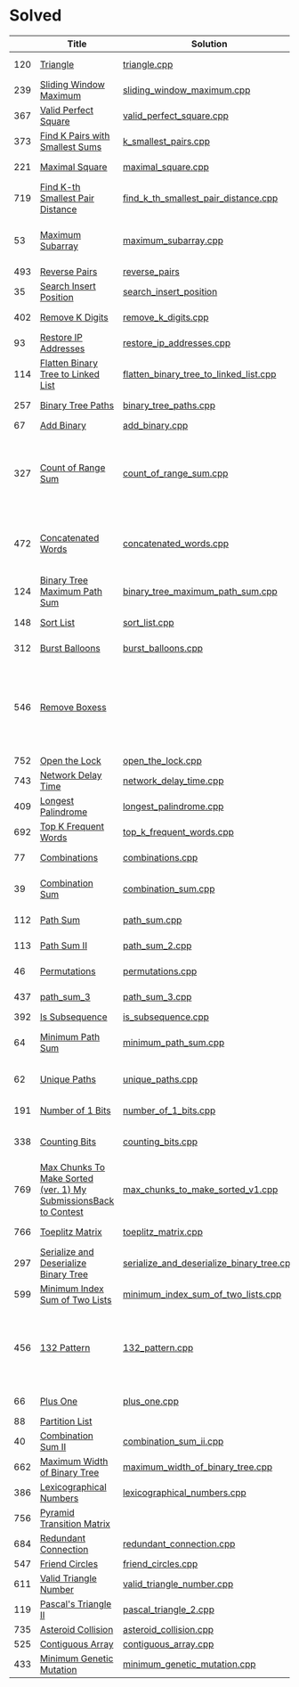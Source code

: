 Solved
========

| | Title | Solution | Difficulty |Key Point|
|---| --- | ---| --- |---|
|120|[Triangle](https://leetcode.com/problems/triangle/description)|[triangle.cpp](algorithms/triangle/triangle.cpp)|Medium| Dynamic Programming|
|239|[Sliding Window Maximum](https://leetcode.com/problems/sliding-window-maximum/description/)|[sliding_window_maximum.cpp](algorithms/sliding_window_maximum/sliding_window_maximum.cpp)|Hard| Monotonic Queue|
|367|[Valid Perfect Square](https://leetcode.com/problems/valid-perfect-square/description/)|[valid_perfect_square.cpp](algorithms/valid_perfect_square/valid_perfect_square.cpp)|Easy|Pay attention to the overflow problem.|
|373|[Find K Pairs with Smallest Sums](https://leetcode.com/problems/find-k-pairs-with-smallest-sums/description/)|[k_smallest_pairs.cpp](algorithms/find_k_pairs_with_smallest_sums/k_smallest_pairs.cpp)|Medium|Priority Queue / Heap|
|221|[Maximal Square](https://leetcode.com/problems/maximal-square/description/)|[maximal_square.cpp](algorithms/maximal_square/maximal_square.cpp)|Medium|Dynamic Programming|
|719|[Find K-th Smallest Pair Distance](https://leetcode.com/problems/find-k-th-smallest-pair-distance/description/)|[find_k_th_smallest_pair_distance.cpp](algorithms/find_k_th_smallest_pair_distance/find_k_th_smallest_pair_distance.cpp)|Hard|Bitmap|
|53|[Maximum Subarray](https://leetcode.com/problems/maximum-subarray/description/)|[maximum_subarray.cpp](algorithms/maximum_subarray/maximum_subarray.cpp)|Easy|Dynamic Programming/Devide and Conquer ([a reference](https://zh.wikipedia.org/wiki/%E6%9C%80%E5%A4%A7%E5%AD%90%E6%95%B0%E5%88%97%E9%97%AE%E9%A2%98))|
|493|[Reverse Pairs](https://leetcode.com/problems/reverse-pairs/description/)|[reverse_pairs](algorithms/reverse_pairs/reverse_pairs.cpp)|Hard|BIT/BST|
|35|[Search Insert Position](https://leetcode.com/problems/search-insert-position/description/)|[search_insert_position](algorithms/search_insert_position/search_insert_position.cpp)|Easy| Binary Search|
|402|[Remove K Digits](https://leetcode.com/problems/remove-k-digits/description/)|[remove_k_digits.cpp](algorithms/remove_k_digits/remove_k_digits.cpp)|Medium|Just analysis, and boundary cases|
|93|[Restore IP Addresses](https://leetcode.com/problems/restore-ip-addresses/description/)|[restore_ip_addresses.cpp](algorithms/restore_ip_addresses/restore_ip_addresses.cpp)|Medium|Just analysis, and boundary cases|
|114|[Flatten Binary Tree to Linked List](https://leetcode.com/problems/flatten-binary-tree-to-linked-list/description/)|[flatten_binary_tree_to_linked_list.cpp](algorithms/flatten_binary_tree_to_linked_list/flatten_binary_tree_to_linked_list.cpp)|Medium|traverse the binary tree|
|257|[Binary Tree Paths](https://leetcode.com/problems/binary-tree-paths/discuss/)|[binary_tree_paths.cpp](algorithms/binary_tree_paths/binary_tree_paths.cpp)|Easy|Nothing special, traverse the tree.|
|67|[Add Binary](https://leetcode.com/problems/add-binary/description/)|[add_binary.cpp](algorithms/add_binary/add_binary.cpp)|Easy|Nothing special|
|327|[Count of Range Sum](https://leetcode.com/problems/count-of-range-sum/description/)|[count_of_range_sum.cpp](algorithms/count_of_range_sum/count_of_range_sum.cpp)|Hard|[Merge Sort for "the two pointer problem"](https://discuss.leetcode.com/topic/33738/share-my-solution/18), the solution to this problem is very similar to 493. reverse pair.|
|472|[Concatenated Words](https://leetcode.com/problems/concatenated-words/description/)|[ concatenated_words.cpp](algorithms/concatenated_words/concatenated_words.cpp)|Hard|Dynamic programming, but this may not good enough, may be I can still try Trie tree.|
|124|[Binary Tree Maximum Path Sum](https://leetcode.com/problems/binary-tree-maximum-path-sum/description/)|[binary_tree_maximum_path_sum.cpp](algorithms/binary_tree_maximum_path_sum/binary_tree_maximum_path_sum.cpp)|Hard|Analysis. Recursive function on a tree.|
|148|[Sort List](https://leetcode.com/problems/sort-list/description/)|[sort_list.cpp](algorithms/sort_list/sort_list.cpp)|Medium|Merge sort on linked list.|
|312|[Burst Balloons](https://leetcode.com/problems/burst-balloons/description/)|[burst_balloons.cpp](algorithms/burst_balloons/burst_balloons.cpp)|Hard|Dynamic programming.|
|546|[Remove Boxess](https://leetcode.com/problems/remove-boxes/description/)||Hard|Dynamic Programming, modify the definition of the problem to absorb the external information so that the new one is self-contained.|
|752|[Open the Lock](https://leetcode.com/contest/weekly-contest-64/problems/open-the-lock/)|[open_the_lock.cpp](algorithms/open_the_lock/open_the_lock.cpp)|Medium|BFS|
|743|[Network Delay Time](https://leetcode.com/problems/network-delay-time/description/)|[network_delay_time.cpp](algorithms/network_delay_time/network_delay_time.cpp)|Medium|BFS|
|409|[Longest Palindrome](https://leetcode.com/problems/longest-palindrome/description/)|[longest_palindrome.cpp](algorithms/longest_palindrome/longest_palindrome.cpp)|Easy|pay attention to special case.|
|692|[Top K Frequent Words](https://leetcode.com/problems/top-k-frequent-words/description/)|[top_k_frequent_words.cpp](algorithms/top_k_frequent_words/top_k_frequent_words.cpp)|Medium|Not very special, sort.|
|77|[Combinations](https://leetcode.com/problems/combinations/description/)|[combinations.cpp](algorithms/combinations/combinations.cpp)|Medium|BFS + recursive solution|
|39|[Combination Sum](https://leetcode.com/problems/combination-sum/description/)|[combination_sum.cpp](algorithms/combination_sum/combination_sum.cpp)|Medium|BFS + recursive solution. The same as 77.|
|112|[Path Sum](https://leetcode.com/problems/path-sum/description/)|[path_sum.cpp](algorithms/path_sum/path_sum.cpp)|Easy|traverse the binary tree.|
|113|[Path Sum II](https://leetcode.com/problems/path-sum-ii/description/)|[path_sum_2.cpp](algorithms/path_sum_2/path_sum_2.cpp)|Medium|traverse the binary tree.|
|46|[Permutations](https://leetcode.com/problems/permutations/description/)|[ permutations.cpp](algorithms/permutations/permutations.cpp)|Medium|BFS + recursive solution|
|437|[path_sum_3](https://leetcode.com/problems/path-sum-iii/description/)|[path_sum_3.cpp](algorithms/path_sum_3/path_sum_3.cpp)|Easy|Two recursive function.|
|392|[Is Subsequence](https://leetcode.com/problems/is-subsequence/description/)|[is_subsequence.cpp](algorithms/is_subsequence/is_subsequence.cpp)|Medium|Nothing special.|
|64|[Minimum Path Sum](https://leetcode.com/problems/minimum-path-sum/description/)|[minimum_path_sum.cpp](algorithms/is_subsequence/minimum_path_sum.cpp)|Medium|Dynamic programming. Similar to 221|
|62|[Unique Paths](https://leetcode.com/problems/unique-paths/description/)|[unique_paths.cpp](algorithms/unique_paths/unique_paths.cpp)|Medium|Dynamic programming. Similar to 221|
|191|[Number of 1 Bits](https://leetcode.com/problems/number-of-1-bits/description/)|[number_of_1_bits.cpp](algorithms/number_of_1_bits/number_of_1_bits.cpp)|Easy|basic bit manipulation.|
|338|[Counting Bits](https://leetcode.com/problems/counting-bits/description/)|[counting_bits.cpp](algorithms/counting_bits/counting_bits.cpp)|Medium|Dynamic programming and bit manipulation.|
|769|[Max Chunks To Make Sorted (ver. 1) My SubmissionsBack to Contest](https://leetcode.com/contest/weekly-contest-68/problems/max-chunks-to-make-sorted-ver-1/)|[max_chunks_to_make_sorted_v1.cpp](algorithms/max_chunks_to_make_sorted_v1/max_chunks_to_make_sorted_v1.cpp)|Medium|Nothing special. Analysis.|
|766|[Toeplitz Matrix](https://leetcode.com/contest/weekly-contest-68/problems/toeplitz-matrix/)|[toeplitz_matrix.cpp](algorithms/toeplitz_matrix/toeplitz_matrix.cpp)|Easy|Nothing special. Analysis.|
|297|[Serialize and Deserialize Binary Tree](https://leetcode.com/problems/serialize-and-deserialize-binary-tree/description/)|[serialize_and_deserialize_binary_tree.cpp](algorithms/serialize_and_deserialize_binary_tree/serialize_and_deserialize_binary_tree)|Hard|
|599|[Minimum Index Sum of Two Lists](https://leetcode.com/problems/minimum-index-sum-of-two-lists/description/)|[minimum_index_sum_of_two_lists.cpp](algorithms/minimum_index_sum_of_two_lists/minimum_index_sum_of_two_lists.cpp)|Easy|Nothing special.|
|456|[132 Pattern](https://leetcode.com/problems/132-pattern/description/)|[132_pattern.cpp](algorithms/132_pattern/132_pattern.cpp)|Medium|Stack. When find a pattern that is composed of three elements, try to fix two of them and focusing on finding the last.|
|66|[Plus One](https://leetcode.com/problems/plus-one/description/)|[plus_one.cpp](algorithms/plus_one/plus_one.cpp)|Easy|Very easy, just for exercise.|
|88|[Partition List](https://leetcode.com/problems/partition-list/description/)|||
|40|[Combination Sum II](https://leetcode.com/problems/combination-sum-ii/description/)|[combination_sum_ii.cpp](algorithms/combination_sum_ii/combination_sum_ii.cpp)|Medium|Similar to 77 and 39.|
|662|[Maximum Width of Binary Tree](https://leetcode.com/problems/maximum-width-of-binary-tree/description/)|[maximum_width_of_binary_tree.cpp](algorithms/maximum_width_of_binary_tree/maximum_width_of_binary_tree.cpp)|Meduim|Traverse the tree by level order|
|386|[Lexicographical Numbers](https://leetcode.com/problems/lexicographical-numbers/description/)|[lexicographical_numbers.cpp](algorithms/lexicographical_numbers/lexicographical_numbers.cpp)|Medium|Stack|
|756|[Pyramid Transition Matrix](https://leetcode.com/problems/pyramid-transition-matrix/description/)||Medium||
|684|[Redundant Connection](https://leetcode.com/problems/redundant-connection/description/)|[redundant_connection.cpp](algorithms/redundant_connection/redundant_connection.cpp)|Medium|DFS/BFS/[Union Find](https://www.geeksforgeeks.org/union-find/)|
|547|[Friend Circles](https://leetcode.com/problems/friend-circles/description/)|[friend_circles.cpp](algorithms/friend_circles/friend_circles.cpp)|Medium|DFS/Union-Find|
|611|[Valid Triangle Number](https://leetcode.com/problems/valid-triangle-number/description/)|[valid_triangle_number.cpp](algorithms/valid_triangle_number/valid_triangle_number.cpp)|Medium|binary search|
|119|[Pascal's Triangle II](https://leetcode.com/problems/pascals-triangle-ii/description/)|[pascal_triangle_2.cpp](algorithms/pascal_triangle_2/pascal_triangle_2.cpp)|Easy||
|735|[Asteroid Collision](https://leetcode.com/problems/asteroid-collision/description/)|[asteroid_collision.cpp](algorithms/asteroid_collision/asteroid_collision.cpp)|Medium|analysis and stack|
|525|[Contiguous Array](https://leetcode.com/problems/contiguous-array/description/)|[contiguous_array.cpp](algorithms/contiguous_array/contiguous_array.cpp)|Medium|
|433|[Minimum Genetic Mutation](https://leetcode.com/problems/minimum-genetic-mutation/description/)|[minimum_genetic_mutation.cpp](algorithms/minimum_genetic_mutation/minimum_genetic_mutation.cpp)|Medium|BFS, the same to 752|
